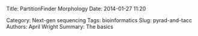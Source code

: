 Title: PartitionFinder Morphology
Date: 2014-01-27 11:20

Category: Next-gen sequencing
Tags: bioinformatics
Slug: pyrad-and-tacc
Authors: April Wright
Summary: The basics


